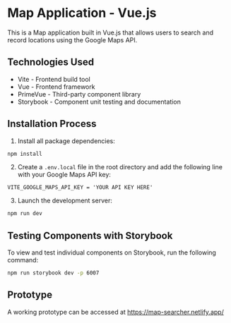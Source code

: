 
# Map Application - Vue.js

This is a Map application built in Vue.js that allows users to search and record locations using the Google Maps API.

## Technologies Used

- Vite - Frontend build tool
- Vue - Frontend framework
- PrimeVue - Third-party component library
- Storybook - Component unit testing and documentation

## Installation Process

1. Install all package dependencies:

```bash
npm install
```

2. Create a `.env.local` file in the root directory and add the following line with your Google Maps API key:

```env
VITE_GOOGLE_MAPS_API_KEY = 'YOUR API KEY HERE'
```

3. Launch the development server:

```bash
npm run dev
```

## Testing Components with Storybook

To view and test individual components on Storybook, run the following command:

```bash
npm run storybook dev -p 6007
```

## Prototype

A working prototype can be accessed at https://map-searcher.netlify.app/
